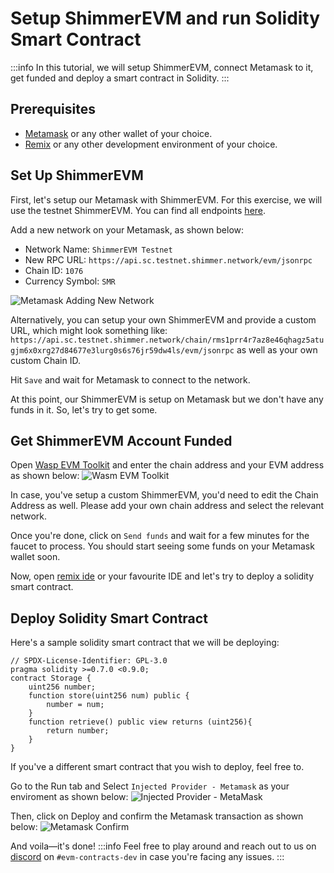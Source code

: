 # Setup ShimmerEVM and run Solidity Smart Contract

:::info
In this tutorial, we will setup ShimmerEVM, connect Metamask to it, get funded and deploy a smart contract in Solidity.
:::

## Prerequisites

- [Metamask](https://metamask.io/) or any other wallet of your choice.
- [Remix](https://remix-project.org/) or any other development environment of your choice.

## Set Up ShimmerEVM

First, let's setup our Metamask with ShimmerEVM. For this exercise, we will use the testnet ShimmerEVM. You can find all endpoints [here](https://wiki.iota.org/shimmer/smart-contracts/guide/chains_and_nodes/testnet).

Add a new network on your Metamask, as shown below:

- Network Name: `ShimmerEVM Testnet`
- New RPC URL: `https://api.sc.testnet.shimmer.network/evm/jsonrpc`
- Chain ID: `1076`
- Currency Symbol: `SMR`

![Metamask Adding New Network](https://i.imgur.com/6pa6DcN.png "Metamask Adding New Network")

Alternatively, you can setup your own ShimmerEVM and provide a custom URL, which might look something like: `https://api.sc.testnet.shimmer.network/chain/rms1prr4r7az8e46qhagz5atugjm6x0xrg27d84677e3lurg0s6s76jr59dw4ls/evm/jsonrpc` as well as your own custom Chain ID.

Hit `Save` and wait for Metamask to connect to the network.

At this point, our ShimmerEVM is setup on Metamask but we don't have any funds in it. So, let's try to get some.

## Get ShimmerEVM Account Funded
Open [Wasp EVM Toolkit](https://toolkit.sc.testnet.shimmer.network/) and enter the chain address and your EVM address as shown below:
![Wasm EVM Toolkit](https://i.imgur.com/fb2Ugfd.png "Wasm EVM Toolkit")

In case, you've setup a custom ShimmerEVM, you'd need to edit the Chain Address as well. Please add your own chain address and select the relevant network.

Once you're done, click on `Send funds` and wait for a few minutes for the faucet to process. You should start seeing some funds on your Metamask wallet soon.

Now, open [remix ide](https://remix.ethereum.org/) or your favourite IDE and let's try to deploy a solidity smart contract.

## Deploy Solidity Smart Contract
Here's a sample solidity smart contract that we will be deploying:
```solidity=
// SPDX-License-Identifier: GPL-3.0
pragma solidity >=0.7.0 <0.9.0;
contract Storage {
    uint256 number;
    function store(uint256 num) public {
        number = num;
    }
    function retrieve() public view returns (uint256){
        return number;
    }
}
```

If you've a different smart contract that you wish to deploy, feel free to.

Go to the Run tab and Select `Injected Provider - Metamask` as your enviroment as shown below:
![Injected Provider - MetaMask](https://i.imgur.com/0Ot1ije.png "Injected Provider - MetaMask")

Then, click on Deploy and confirm the Metamask transaction as shown below:
![Metamask Confirm](https://i.imgur.com/Ma9Ds8H.png "Metamask Confirm")

And voila—it's done!
:::info
Feel free to play around and reach out to us on [discord](https://discord.shimmer.network/) on `#evm-contracts-dev` in case you're facing any issues.
:::

